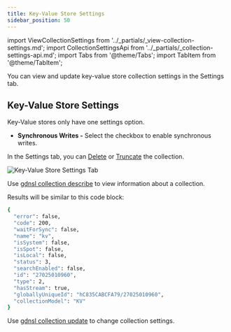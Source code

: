 ```yaml
---
title: Key-Value Store Settings
sidebar_position: 50
---
```


import ViewCollectionSettings from '../_partials/_view-collection-settings.md';
import CollectionSettingsApi from '../_partials/_collection-settings-api.md';
import Tabs from '@theme/Tabs';
import TabItem from '@theme/TabItem';

<Tabs groupId="operating-systems">
<TabItem value="ui" label="UI">

You can view and update key-value store collection settings in the Settings tab.

<ViewCollectionSettings />

## Key-Value Store Settings

Key-Value stores only have one settings option.

- **Synchronous Writes -** Select the checkbox to enable synchronous writes.

In the Settings tab, you can [Delete](../delete-collection.md) or [Truncate](../truncate-collection.md) the collection.

![Key-Value Store Settings Tab](/img/collections/key-value-store-settings.png)

</TabItem>
<TabItem value="cli" label="CLI">

Use [gdnsl collection describe](../../cli/collections-cli.md#gdnsl-collection-describe) to view information about a collection.

Results will be similar to this code block:

```bash
{
  "error": false,
  "code": 200,
  "waitForSync": false,
  "name": "kv",
  "isSystem": false,
  "isSpot": false,
  "isLocal": false,
  "status": 3,
  "searchEnabled": false,
  "id": "27025010960",
  "type": 2,
  "hasStream": true,
  "globallyUniqueId": "hC835CABCFA79/27025010960",
  "collectionModel": "KV"
}
```

Use [gdnsl collection update](../../cli/collections-cli.md#gdnsl-collection-update) to change collection settings.

</TabItem>
<TabItem value="api" label="API">

<CollectionSettingsApi />

</TabItem>
</Tabs>
